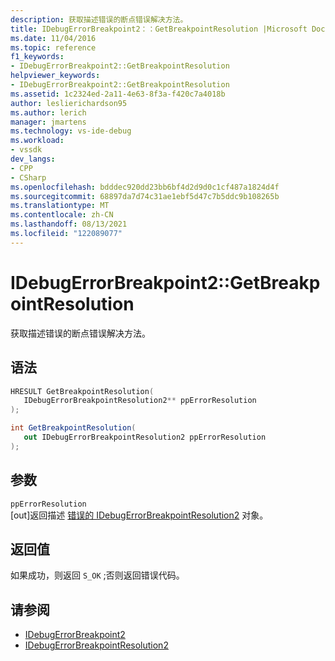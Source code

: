 ```yaml
---
description: 获取描述错误的断点错误解决方法。
title: IDebugErrorBreakpoint2：：GetBreakpointResolution |Microsoft Docs
ms.date: 11/04/2016
ms.topic: reference
f1_keywords:
- IDebugErrorBreakpoint2::GetBreakpointResolution
helpviewer_keywords:
- IDebugErrorBreakpoint2::GetBreakpointResolution
ms.assetid: 1c2324ed-2a11-4e63-8f3a-f420c7a4018b
author: leslierichardson95
ms.author: lerich
manager: jmartens
ms.technology: vs-ide-debug
ms.workload:
- vssdk
dev_langs:
- CPP
- CSharp
ms.openlocfilehash: bdddec920dd23bb6bf4d2d9d0c1cf487a1824d4f
ms.sourcegitcommit: 68897da7d74c31ae1ebf5d47c7b5ddc9b108265b
ms.translationtype: MT
ms.contentlocale: zh-CN
ms.lasthandoff: 08/13/2021
ms.locfileid: "122089077"
---
```

# <a name="idebugerrorbreakpoint2getbreakpointresolution"></a>IDebugErrorBreakpoint2::GetBreakpointResolution
获取描述错误的断点错误解决方法。

## <a name="syntax"></a>语法

```cpp
HRESULT GetBreakpointResolution( 
   IDebugErrorBreakpointResolution2** ppErrorResolution
);
```

```csharp
int GetBreakpointResolution( 
   out IDebugErrorBreakpointResolution2 ppErrorResolution
);
```

## <a name="parameters"></a>参数
`ppErrorResolution`\
[out]返回描述 [错误的 IDebugErrorBreakpointResolution2](../../../extensibility/debugger/reference/idebugerrorbreakpointresolution2.md) 对象。

## <a name="return-value"></a>返回值
 如果成功，则返回 `S_OK` ;否则返回错误代码。

## <a name="see-also"></a>请参阅
- [IDebugErrorBreakpoint2](../../../extensibility/debugger/reference/idebugerrorbreakpoint2.md)
- [IDebugErrorBreakpointResolution2](../../../extensibility/debugger/reference/idebugerrorbreakpointresolution2.md)
